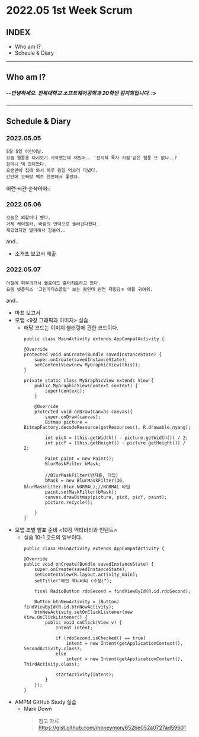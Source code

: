 # 2022.05 1st Week Scrum

## INDEX
- Who am I?
- Scheule & Diary
-----
## Who am I?

##### *--안녕하세요. 전북대학교 소프트웨어공학과 20학번 김지희입니다. :>*
-----
## Schedule & Diary
### 2022.05.05
    5월 5일 어린이날.
    요즘 웹툰을 다시보기 시작했는데 재밌어.. '전지적 독자 시점'같은 웹툰 또 없나..?
    할머니 댁 갔다왔다.
    오랜만에 집에 와서 하루 죙일 먹으러 다녔다. 
    간만에 오빠랑 맥주 한잔해서 좋았다.
~~이런 시간 순삭이야..~~

### 2022.05.06
    오늘은 외할머니 뵀다.
    거제 케이블카, 바람의 언덕으로 놀러갔다왔다.
    재밌었지만 멀미해서 힘들어..

and..
- 소개프 보고서 제출

### 2022.05.07
    아침에 피부과가서 켈로이드 흉터치료하고 왔다.
    요즘 넷플릭스 '그린마더스클럽' 보는 중인데 완전 재밌당ㅎ 애들 귀여워.
and..
- 마프 보고서
- 모앱 <9장 그래픽과 이미지> 실습
    - 해당 코드는 이미지 블러링에 관한 코드이다.
        ```
        public class MainActivity extends AppCompatActivity {

        @Override
        protected void onCreate(Bundle savedInstanceState) {
            super.onCreate(savedInstanceState);
            setContentView(new MyGraphicView(this));
        }

        private static class MyGraphicView extends View {
            public MyGraphicView(Context context) {
                super(context);
            }

            @Override
            protected void onDraw(Canvas canvas){
                super.onDraw(canvas);
                Bitmap picture = BitmapFactory.decodeResource(getResources(), R.drawable.nyang);

                int picX = (this.getWidth() - picture.getWidth()) / 2;
                int picY = (this.getHeight() - picture.getHeight()) / 2;

                Paint paint = new Paint();
                BlurMaskFilter bMask;

                //BlurMaskFilter(반지름, 타입)
                bMask = new BlurMaskFilter(30, BlurMaskFilter.Blur.NORMAL);//NORMAL 타입
                paint.setMaskFilter(bMask);
                canvas.drawBitmap(picture, picX, picY, paint);
                picture.recycle();

            }
        }
        ```
- 모앱 조별 발표 준비 <10장 액티비티와 인텐트>
    - 실습 10-1 코드의 일부이다.
        ```
        public class MainActivity extends AppCompatActivity {

        @Override
        public void onCreate(Bundle savedInstanceState) {
            super.onCreate(savedInstanceState);
            setContentView(R.layout.activity_main);
            setTitle("메인 액티비티 (수정)");

            final RadioButton rdoSecond = findViewById(R.id.rdoSecond);

            Button btnNewActivity = (Button) findViewById(R.id.btnNewActivity);
            btnNewActivity.setOnClickListener(new View.OnClickListener() {
                public void onClick(View v) {
                    Intent intent;

                    if (rdoSecond.isChecked() == true)
                        intent = new Intent(getApplicationContext(), SecondActivity.class);
                    else
                        intent = new Intent(getApplicationContext(), ThirdActivity.class);

                    startActivity(intent);
                }
            });
        }
        ```
- AMPM GitHub Study 실습
    - Mark Down
        > 참고 자료
        > https://gist.github.com/ihoneymon/652be052a0727ad59601
